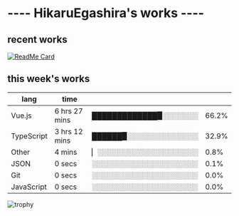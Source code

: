 # ---- HikaruEgashira's works ----

## recent works

[![ReadMe Card](https://github-readme-stats.vercel.app/api/pin/?username=twin-te&repo=twinte-front)](https://github.com/twin-te/twinte-front)

## this week's works

| lang        | time           |                       |        |
| ----------- | -------------- | --------------------- | ------ |
| Vue.js      | 6 hrs 27 mins  | █████████████▉░░░░░░░ |  66.2% |
| TypeScript  | 3 hrs 12 mins  | ██████▉░░░░░░░░░░░░░░ |  32.9% |
| Other       | 4 mins         | ▏░░░░░░░░░░░░░░░░░░░░ |   0.8% |
| JSON        | 0 secs         | ░░░░░░░░░░░░░░░░░░░░░ |   0.1% |
| Git         | 0 secs         | ░░░░░░░░░░░░░░░░░░░░░ |   0.0% |
| JavaScript  | 0 secs         | ░░░░░░░░░░░░░░░░░░░░░ |   0.0% |

![trophy](https://github-profile-trophy.vercel.app/?username=HikaruEgashira&theme=flat)
